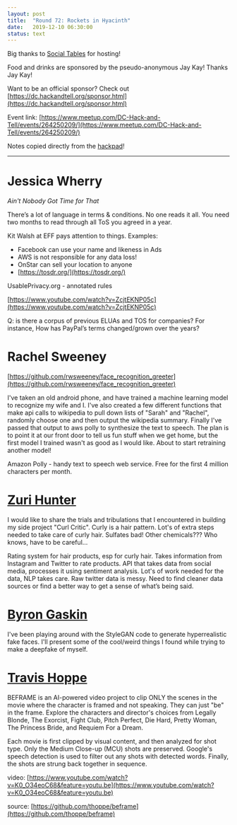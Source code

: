 ```yaml
---
layout: post
title:  "Round 72: Rockets in Hyacinth"
date:   2019-12-10 06:30:00
status: text
---
```


Big thanks to [Social Tables](https://www.socialtables.com/) for hosting!

Food and drinks are sponsored by the pseudo-anonymous Jay Kay! Thanks Jay Kay!

Want to be an official sponsor? Check out [https://dc.hackandtell.org/sponsor.html](https://dc.hackandtell.org/sponsor.html)

Event link: [https://www.meetup.com/DC-Hack-and-Tell/events/264250209/](https://www.meetup.com/DC-Hack-and-Tell/events/264250209/)

Notes copied directly from the [hackpad](https://docs.google.com/document/d/1DM_qVHEGPNP-UzSGKNlee8lmroNqap4Fg4RgERxxTiY)!


-------------------------------------------------------------------------


# Jessica Wherry
_Ain't Nobody Got Time for That_

There’s a lot of language in terms & conditions. No one reads it all. You need two months to read through all ToS you agreed in a year.

Kit Walsh at EFF pays attention to things. Examples:
+ Facebook can use your name and likeness in Ads
+ AWS is not responsible for any data loss!
+ OnStar can sell your location to anyone
+ [https://tosdr.org/](https://tosdr.org/)

UsablePrivacy.org - annotated rules

[https://www.youtube.com/watch?v=ZcjtEKNP05c](https://www.youtube.com/watch?v=ZcjtEKNP05c)

Q: is there a corpus of previous ELUAs and TOS for companies? For instance, How has PayPal’s terms changed/grown over the years?

# Rachel Sweeney

[https://github.com/rwsweeney/face_recognition_greeter](https://github.com/rwsweeney/face_recognition_greeter)

I've taken an old android phone, and have trained a machine learning model to recognize my wife and I. I've also created a few different functions that make api calls to wikipedia to pull down lists of "Sarah" and "Rachel", randomly choose one and then output the wikipedia summary. Finally I've passed that output to aws polly to synthesize the text to speech. The plan is to point it at our front door to tell us fun stuff when we get home, but the first model I trained wasn't as good as I would like. About to start retraining another model!

Amazon Polly - handy text to speech web service. Free for the first 4 million characters per month.

# [Zuri Hunter]([https://twitter.com/ZuriHunter](https://twitter.com/ZuriHunter))

I would like to share the trials and tribulations that I encountered in building my side project "Curl Critic". Curly is a hair pattern. Lot's of extra steps needed to take care of curly hair. Sulfates bad! Other chemicals??? Who knows, have to be careful...

Rating system for hair products, esp for curly hair. Takes information from Instagram and Twitter to rate products. API that takes data from social media, processes it using sentiment analysis. Lot's of work needed for the data, NLP takes care. Raw twitter data is messy.  Need to find cleaner data sources or find a better way to get a sense of what’s being said. 

# [Byron Gaskin]([https://twitter.com/ByronTweetsData](https://twitter.com/ByronTweetsData))

I've been playing around with the StyleGAN code to generate hyperrealistic fake faces. I'll present some of the cool/weird things I found while trying to make a deepfake of myself.

# [Travis Hoppe]([https://twitter.com/metasemantic](https://twitter.com/metasemantic))

BEFRAME is an AI-powered video project to clip ONLY the scenes in the movie where the character is framed and not speaking. They can just "be" in the frame. Explore the characters and director's choices from Legally Blonde, The Exorcist, Fight Club, Pitch Perfect, Die Hard, Pretty Woman, The Princess Bride, and Requiem For a Dream.

Each movie is first clipped by visual content, and then analyzed for shot type. Only the Medium Close-up (MCU) shots are preserved. Google's speech detection is used to filter out any shots with detected words. Finally, the shots are strung back together in sequence.

video: [https://www.youtube.com/watch?v=K0_O34eoC68&feature=youtu.be](https://www.youtube.com/watch?v=K0_O34eoC68&feature=youtu.be)

source: [https://github.com/thoppe/beframe](https://github.com/thoppe/beframe)





